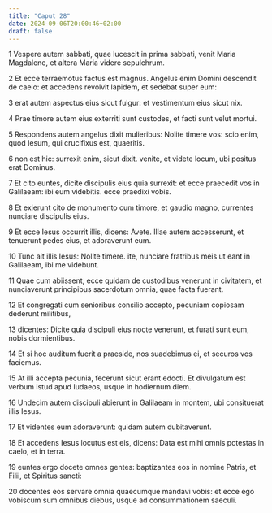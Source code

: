 ```yaml
---
title: "Caput 28"
date: 2024-09-06T20:00:46+02:00
draft: false
---
```



1 Vespere autem sabbati, quae lucescit in prima sabbati, venit Maria Magdalene, et altera Maria videre sepulchrum.

2 Et ecce terraemotus factus est magnus. Angelus enim Domini descendit de caelo: et accedens revolvit lapidem, et sedebat super eum:

3 erat autem aspectus eius sicut fulgur: et vestimentum eius sicut nix.

4 Prae timore autem eius exterriti sunt custodes, et facti sunt velut mortui.

5 Respondens autem angelus dixit mulieribus: Nolite timere vos: scio enim, quod Iesum, qui crucifixus est, quaeritis.

6 non est hic: surrexit enim, sicut dixit. venite, et videte locum, ubi positus erat Dominus.

7 Et cito euntes, dicite discipulis eius quia surrexit: et ecce praecedit vos in Galilaeam: ibi eum videbitis. ecce praedixi vobis.

8 Et exierunt cito de monumento cum timore, et gaudio magno, currentes nunciare discipulis eius.

9 Et ecce Iesus occurrit illis, dicens: Avete. Illae autem accesserunt, et tenuerunt pedes eius, et adoraverunt eum.

10 Tunc ait illis Iesus: Nolite timere. ite, nunciare fratribus meis ut eant in Galilaeam, ibi me videbunt.

11 Quae cum abiissent, ecce quidam de custodibus venerunt in civitatem, et nunciaverunt principibus sacerdotum omnia, quae facta fuerant.

12 Et congregati cum senioribus consilio accepto, pecuniam copiosam dederunt militibus,

13 dicentes: Dicite quia discipuli eius nocte venerunt, et furati sunt eum, nobis dormientibus.

14 Et si hoc auditum fuerit a praeside, nos suadebimus ei, et securos vos faciemus.

15 At illi accepta pecunia, fecerunt sicut erant edocti. Et divulgatum est verbum istud apud Iudaeos, usque in hodiernum diem.

16 Undecim autem discipuli abierunt in Galilaeam in montem, ubi consituerat illis Iesus.

17 Et videntes eum adoraverunt: quidam autem dubitaverunt.

18 Et accedens Iesus locutus est eis, dicens: Data est mihi omnis potestas in caelo, et in terra.

19 euntes ergo docete omnes gentes: baptizantes eos in nomine Patris, et Filii, et Spiritus sancti:

20 docentes eos servare omnia quaecumque mandavi vobis: et ecce ego vobiscum sum omnibus diebus, usque ad consummationem saeculi.

